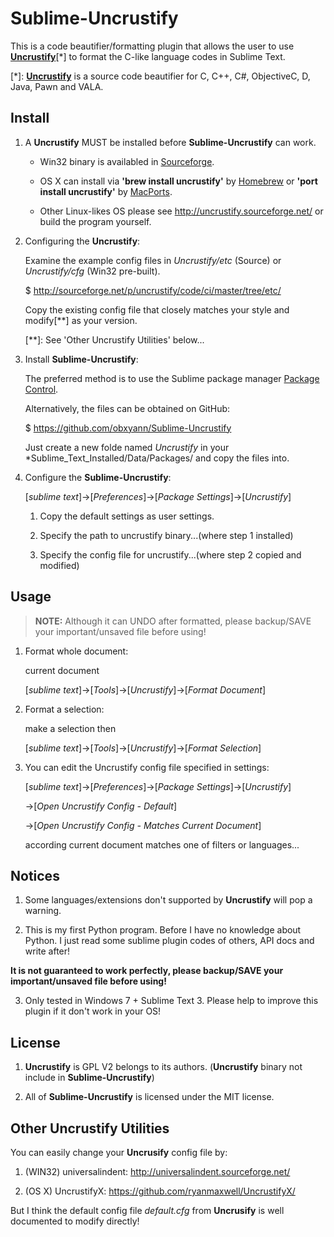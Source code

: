 # Sublime-Uncrustify

This is a code beautifier/formatting plugin that allows the user to use [**Uncrustify**](http://uncrustify.sourceforge.net/)[*] to format the C-like language codes in Sublime Text.

[*]: [**Uncrustify**](http://uncrustify.sourceforge.net/) is a source code beautifier for C, C++, C#, ObjectiveC, D, Java, Pawn and VALA.

## Install

1. A **Uncrustify** MUST be installed before **Sublime-Uncrustify** can work.

    - Win32 binary is availabled in [Sourceforge](http://sourceforge.net/projects/uncrustify/files/).

    - OS X can install via **'brew install uncrustify'** by [Homebrew](http://brew.sh/) or **'port install uncrustify'** by [MacPorts](https://www.macports.org/).

    - Other Linux-likes OS please see http://uncrustify.sourceforge.net/ or build the program yourself.

2. Configuring the **Uncrustify**:

    Examine the example config files in *Uncrustify/etc* (Source) or *Uncrustify/cfg* (Win32 pre-built).

	$ http://sourceforge.net/p/uncrustify/code/ci/master/tree/etc/

    Copy the existing config file that closely matches your style and modify[**] as your version.

    [**]: See 'Other Uncrustify Utilities' below...

2. Install **Sublime-Uncrustify**:

    The preferred method is to use the Sublime package manager [Package Control](https://packagecontrol.io/).
    
    Alternatively, the files can be obtained on GitHub:

	$ https://github.com/obxyann/Sublime-Uncrustify

    Just create a new folde named *Uncrustify* in your *Sublime_Text_Installed/Data/Packages/ and copy the files into.

3. Configure the **Sublime-Uncrustify**:

    [*sublime text*]->[*Preferences*]->[*Package Settings*]->[*Uncrustify*]

    1. Copy the default settings as user settings.

    2. Specify the path to uncrustify binary...(where step 1 installed)

    3. Specify the config file for uncrustify...(where step 2 copied and modified)

## Usage

> **NOTE:** Although it can UNDO after formatted, please backup/SAVE your important/unsaved file before using!

1. Format whole document:

    current document

    [*sublime text*]->[*Tools*]->[*Uncrustify*]->[*Format Document*]

2. Format a selection:

    make a selection then

    [*sublime text*]->[*Tools*]->[*Uncrustify*]->[*Format Selection*]

3. You can edit the Uncrustify config file specified in settings:

    [*sublime text*]->[*Preferences*]->[*Package Settings*]->[*Uncrustify*]

    ->[*Open Uncrustify Config - Default*]

    ->[*Open Uncrustify Config - Matches Current Document*]

      according current document matches one of filters or languages...

## Notices

1. Some languages/extensions don't supported by **Uncrustify** will pop a warning.

2. This is my first Python program. Before I have no knowledge about Python. I just read some sublime plugin codes of others, API docs and write after!

  **It is not guaranteed to work perfectly, please backup/SAVE your important/unsaved file before using!**

3. Only tested in Windows 7 + Sublime Text 3. Please help to improve this plugin if it don't work in your OS!

## License

1. **Uncrustify** is GPL V2 belongs to its authors. (**Uncrustify** binary not include in **Sublime-Uncrustify**)

2. All of **Sublime-Uncrustify** is licensed under the MIT license.

## Other Uncrustify Utilities

You can easily change your **Uncrusify** config file by:

1. (WIN32) universalindent: http://universalindent.sourceforge.net/

2. (OS X) UncrustifyX: https://github.com/ryanmaxwell/UncrustifyX/

But I think the default config file *default.cfg* from **Uncrusify** is well documented to modify directly!
